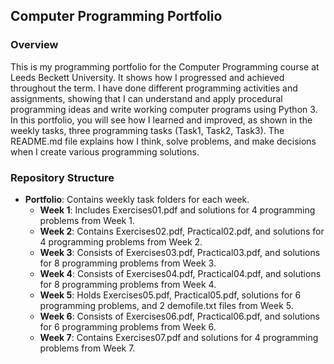 ## Computer Programming Portfolio

### Overview
This is my programming portfolio for the Computer Programming course at Leeds Beckett University. It shows how I progressed and achieved throughout the term. I have done different programming activities and assignments, showing that I can understand and apply procedural programming ideas and write working computer programs using Python 3. In this portfolio, you will see how I learned and improved, as shown in the weekly tasks, three programming tasks (Task1, Task2, Task3). The README.md file explains how I think, solve problems, and make decisions when I create various programming solutions.

### Repository Structure
- **Portfolio**: Contains weekly task folders for each week.
  - **Week 1**: Includes Exercises01.pdf and solutions for 4 programming problems from Week 1.
  - **Week 2**: Contains Exercises02.pdf, Practical02.pdf, and solutions for 4 programming problems from Week 2.
  - **Week 3**: Consists of Exercises03.pdf, Practical03.pdf, and solutions for 8 programming problems from Week 3.
  - **Week 4**: Consists of Exercises04.pdf, Practical04.pdf, and solutions for 8 programming problems from Week 4.
  - **Week 5**: Holds Exercises05.pdf, Practical05.pdf, solutions for 6 programming problems, and 2 demofile.txt files from Week 5.
  - **Week 6**: Consists of Exercises06.pdf, Practical06.pdf, and solutions for 6 programming problems from Week 6.
  - **Week 7**: Contains Exercises07.pdf and solutions for 4 programming problems from Week 7.
